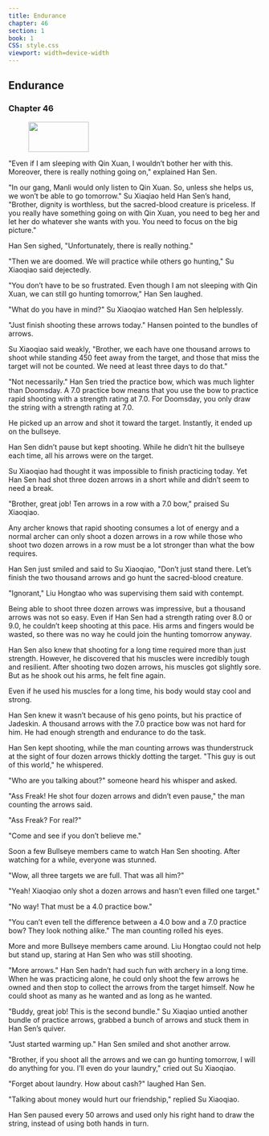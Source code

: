 ```yaml
---
title: Endurance
chapter: 46
section: 1
book: 1
CSS: style.css
viewport: width=device-width
---
```


## Endurance

### Chapter 46

<figure>
	<img src="../Images/gem.gif" alt="" id="gem" width="120" height="60" />
</figure>

"Even if I am sleeping with Qin Xuan, I wouldn’t bother her with this. Moreover, there is really nothing going on," explained Han Sen.

"In our gang, Manli would only listen to Qin Xuan. So, unless she helps us, we won’t be able to go tomorrow." Su Xiaqiao held Han Sen’s hand, "Brother, dignity is worthless, but the sacred-blood creature is priceless. If you really have something going on with Qin Xuan, you need to beg her and let her do whatever she wants with you. You need to focus on the big picture."

Han Sen sighed, "Unfortunately, there is really nothing."

"Then we are doomed. We will practice while others go hunting," Su Xiaoqiao said dejectedly.

"You don’t have to be so frustrated. Even though I am not sleeping with Qin Xuan, we can still go hunting tomorrow," Han Sen laughed.

"What do you have in mind?" Su Xiaoqiao watched Han Sen helplessly.

"Just finish shooting these arrows today." Hansen pointed to the bundles of arrows.

Su Xiaoqiao said weakly, "Brother, we each have one thousand arrows to shoot while standing 450 feet away from the target, and those that miss the target will not be counted. We need at least three days to do that."

"Not necessarily." Han Sen tried the practice bow, which was much lighter than Doomsday. A 7.0 practice bow means that you use the bow to practice rapid shooting with a strength rating at 7.0. For Doomsday, you only draw the string with a strength rating at 7.0.

He picked up an arrow and shot it toward the target. Instantly, it ended up on the bullseye.

Han Sen didn’t pause but kept shooting. While he didn’t hit the bullseye each time, all his arrows were on the target.

Su Xiaoqiao had thought it was impossible to finish practicing today. Yet Han Sen had shot three dozen arrows in a short while and didn’t seem to need a break.

"Brother, great job! Ten arrows in a row with a 7.0 bow," praised Su Xiaoqiao.

Any archer knows that rapid shooting consumes a lot of energy and a normal archer can only shoot a dozen arrows in a row while those who shoot two dozen arrows in a row must be a lot stronger than what the bow requires.

Han Sen just smiled and said to Su Xiaoqiao, "Don’t just stand there. Let’s finish the two thousand arrows and go hunt the sacred-blood creature.

"Ignorant," Liu Hongtao who was supervising them said with contempt.

Being able to shoot three dozen arrows was impressive, but a thousand arrows was not so easy. Even if Han Sen had a strength rating over 8.0 or 9.0, he couldn’t keep shooting at this pace. His arms and fingers would be wasted, so there was no way he could join the hunting tomorrow anyway.

Han Sen also knew that shooting for a long time required more than just strength. However, he discovered that his muscles were incredibly tough and resilient. After shooting two dozen arrows, his muscles got slightly sore. But as he shook out his arms, he felt fine again.

Even if he used his muscles for a long time, his body would stay cool and strong.

Han Sen knew it wasn’t because of his geno points, but his practice of Jadeskin. A thousand arrows with the 7.0 practice bow was not hard for him. He had enough strength and endurance to do the task.

Han Sen kept shooting, while the man counting arrows was thunderstruck at the sight of four dozen arrows thickly dotting the target. "This guy is out of this world," he whispered.

"Who are you talking about?" someone heard his whisper and asked.

"Ass Freak! He shot four dozen arrows and didn’t even pause," the man counting the arrows said.

"Ass Freak? For real?"

"Come and see if you don’t believe me."

Soon a few Bullseye members came to watch Han Sen shooting. After watching for a while, everyone was stunned.

"Wow, all three targets we are full. That was all him?"

"Yeah! Xiaoqiao only shot a dozen arrows and hasn’t even filled one target."

"No way! That must be a 4.0 practice bow."

"You can’t even tell the difference between a 4.0 bow and a 7.0 practice bow? They look nothing alike." The man counting rolled his eyes.

More and more Bullseye members came around. Liu Hongtao could not help but stand up, staring at Han Sen who was still shooting.

"More arrows." Han Sen hadn’t had such fun with archery in a long time. When he was practicing alone, he could only shoot the few arrows he owned and then stop to collect the arrows from the target himself. Now he could shoot as many as he wanted and as long as he wanted.

"Buddy, great job! This is the second bundle." Su Xiaqiao untied another bundle of practice arrows, grabbed a bunch of arrows and stuck them in Han Sen’s quiver.

"Just started warming up." Han Sen smiled and shot another arrow.

"Brother, if you shoot all the arrows and we can go hunting tomorrow, I will do anything for you. I’ll even do your laundry," cried out Su Xiaoqiao.

"Forget about laundry. How about cash?" laughed Han Sen.

"Talking about money would hurt our friendship," replied Su Xiaoqiao.

Han Sen paused every 50 arrows and used only his right hand to draw the string, instead of using both hands in turn.